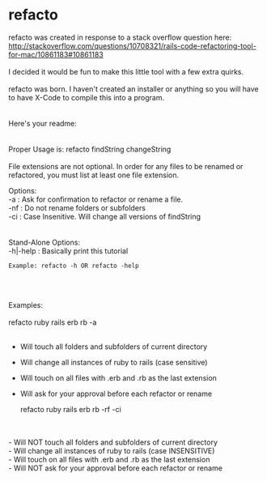 refacto
=======

refacto was created in response to a stack overflow question here:  <br />
http://stackoverflow.com/questions/10708321/rails-code-refactoring-tool-for-mac/10861183#10861183
<br /><br />
I decided it would be fun to make this little tool with a few extra quirks.
<br /><br />
refacto was born.  I haven't created an installer or
anything so you will have to have X-Code to compile this into a program.  
<br /><br />
Here's your readme:
<br /><br />  
Proper Usage is: 
	refacto findString changeString <file extensions> <options>
<br /><br />
File extensions are not optional.  In order for any files to be renamed 
or refactored, you must list at least one file extension.

Options:<br />
	-a  : Ask for confirmation to refactor or rename a file.<br />
  -nf : Do not rename folders or subfolders<br />
  -ci : Case Insenitive.  Will change all versions of findString<br />
<br /><br />
Stand-Alone Options:<br />
  -h|-help : Basically print this tutorial<br />
	
	Example: refacto -h OR refacto -help 
<br /><br />

Examples:<br />
<br />
	refacto ruby rails erb rb -a <br/>
<br />
- Will touch all folders and subfolders of current directory<br />
- Will change all instances of ruby to rails (case sensitive)<br />
- Will touch on all files with .erb and .rb as the last extension<br />
- Will ask for your approval before each refactor or rename<br />

	refacto ruby rails erb rb -rf -ci
<br/>
<br />
- Will NOT touch all folders and subfolders of current directory<br />
- Will change all instances of ruby to rails (case INSENSITIVE)<br />
- Will touch on all files with .erb and .rb as the last extension<br />
- Will NOT ask for your approval before each refactor or rename<br />